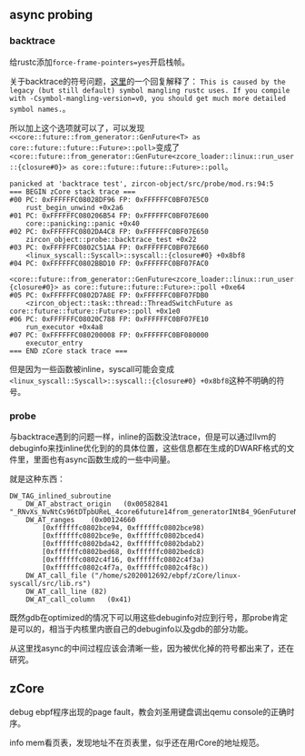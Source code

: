 ## async probing
### backtrace
给rustc添加`force-frame-pointers=yes`开启栈帧。

关于backtrace的符号问题，[这里](https://github.com/rust-lang/rust/issues/65978)的一个回复解释了：
`This is caused by the legacy (but still default) symbol mangling rustc uses. If you compile with -Csymbol-mangling-version=v0, you should get much more detailed symbol names.`。

所以加上这个选项就可以了，可以发现`<<core::future::from_generator::GenFuture<T> as core::future::future::Future>::poll>`变成了
`<core::future::from_generator::GenFuture<zcore_loader::linux::run_user::{closure#0}> as core::future::future::Future>::poll`。

```
panicked at 'backtrace test', zircon-object/src/probe/mod.rs:94:5
=== BEGIN zCore stack trace ===
#00 PC: 0xFFFFFFC08028DF96 FP: 0xFFFFFFC0BF07E5C0
    rust_begin_unwind +0x2a6
#01 PC: 0xFFFFFFC080206B54 FP: 0xFFFFFFC0BF07E600
    core::panicking::panic +0x40
#02 PC: 0xFFFFFFC0802DA4C8 FP: 0xFFFFFFC0BF07E650
    zircon_object::probe::backtrace_test +0x22
#03 PC: 0xFFFFFFC0802C51AA FP: 0xFFFFFFC0BF07E660
    <linux_syscall::Syscall>::syscall::{closure#0} +0x8bf8
#04 PC: 0xFFFFFFC0802BBD10 FP: 0xFFFFFFC0BF07FAC0
    <core::future::from_generator::GenFuture<zcore_loader::linux::run_user::{closure#0}> as core::future::future::Future>::poll +0xe64
#05 PC: 0xFFFFFFC0802D7A8E FP: 0xFFFFFFC0BF07FDB0
    <zircon_object::task::thread::ThreadSwitchFuture as core::future::future::Future>::poll +0x1e0
#06 PC: 0xFFFFFFC08020C788 FP: 0xFFFFFFC0BF07FE10
    run_executor +0x4a8
#07 PC: 0xFFFFFFC080200008 FP: 0xFFFFFFC0BF080000
    executor_entry
=== END zCore stack trace ===
```

但是因为一些函数被inline，syscall可能会变成`<linux_syscall::Syscall>::syscall::{closure#0} +0x8bf8`这种不明确的符号。

### probe
与backtrace遇到的问题一样，inline的函数没法trace，但是可以通过llvm的debuginfo来找inline优化到的的具体位置，这些信息都在生成的DWARF格式的文件里，里面也有async函数生成的一些中间量。

就是这种东西：
```
DW_TAG_inlined_subroutine
    DW_AT_abstract_origin	(0x00582841 "_RNvXs_NvNtCs96tDTpbUReL_4core6future14from_generatorINtB4_9GenFutureNCNvMNtNtCs89qvxiTQOvg_13linux_syscall4file4fileNtB1d_7Syscall8sys_read0ENtNtB6_6future6Future4pollCsagZkAU4YrCP_12zcore_loader")
    DW_AT_ranges	(0x00124660
        [0xffffffc0802bce94, 0xffffffc0802bce98)
        [0xffffffc0802bce9e, 0xffffffc0802bced4)
        [0xffffffc0802bda42, 0xffffffc0802bdab2)
        [0xffffffc0802bed68, 0xffffffc0802bedc8)
        [0xffffffc0802c4f16, 0xffffffc0802c4f3a)
        [0xffffffc0802c4f7a, 0xffffffc0802c4f8c))
    DW_AT_call_file	("/home/s2020012692/ebpf/zCore/linux-syscall/src/lib.rs")
    DW_AT_call_line	(82)
    DW_AT_call_column	(0x41)
```

既然gdb在optimized的情况下可以用这些debuginfo对应到行号，那probe肯定是可以的，相当于内核里内嵌自己的debuginfo以及gdb的部分功能。

从这里找async的中间过程应该会清晰一些，因为被优化掉的符号都出来了，还在研究。

## zCore
debug ebpf程序出现的page fault，教会刘圣用键盘调出qemu console的正确时序。

info mem看页表，发现地址不在页表里，似乎还在用rCore的地址规范。

